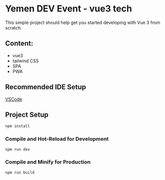 # Yemen DEV Event - vue3 tech
This simple project should help get you started developing with Vue 3 from scratch.

## Content:
- vue3 
- tailwind CSS 
- SPA
- PWA

## Recommended IDE Setup

[VSCode](https://code.visualstudio.com/)

## Project Setup

```sh
npm install
```

### Compile and Hot-Reload for Development

```sh
npm run dev
```

### Compile and Minify for Production

```sh
npm run build
```
